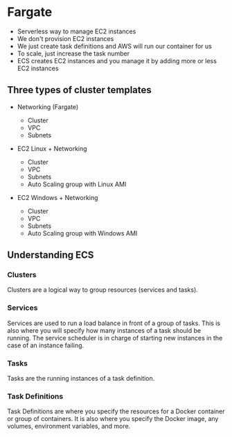 # Fargate

* Serverless way to manage EC2 instances
* We don't provision EC2 instances
* We just create task definitions and AWS will run our container for us
* To scale, just increase the task number
* ECS creates EC2 instances and you manage it by adding more or less EC2 instances


## Three types of cluster templates
* Networking (Fargate) 
  * Cluster
  * VPC 
  * Subnets 

* EC2 Linux + Networking 
  * Cluster
  * VPC
  * Subnets
  * Auto Scaling group with Linux AMI

* EC2 Windows + Networking
  * Cluster
  * VPC
  * Subnets
  * Auto Scaling group with Windows AMI
  
## Understanding ECS 
  
  ### Clusters
   Clusters are a logical way to group resources (services and tasks).
 
  ### Services
   Services are used to run a load balance in front of a group of tasks.
   This is also where you will specify how many instances of a task should be running. The service scheduler is in charge of starting new instances in the case of    an instance failing.

  ### Tasks
  Tasks are the running instances of a task definition.

  ### Task Definitions
  Task Definitions are where you specify the resources for a Docker container or group of containers.
  It is also where you specify the Docker image, any volumes, environment variables, and more.
